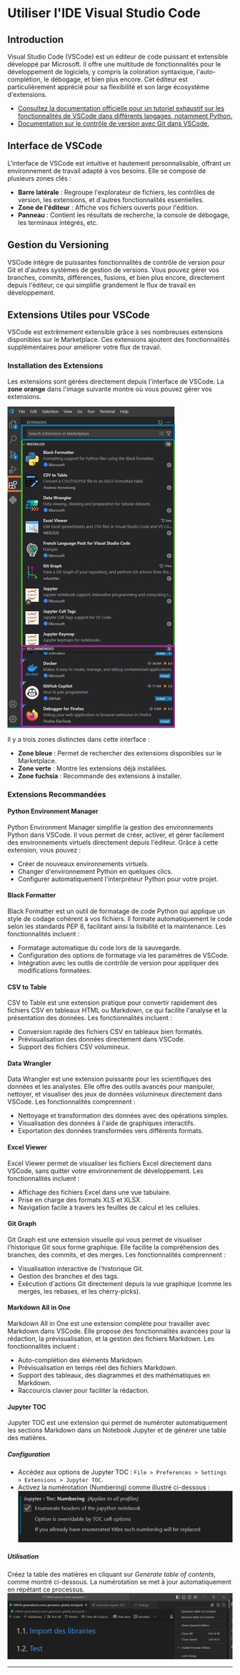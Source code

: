 
# Utiliser l'IDE Visual Studio Code

## Introduction

Visual Studio Code (VSCode) est un éditeur de code puissant et extensible développé par Microsoft. Il offre une multitude de fonctionnalités pour le développement de logiciels, y compris la coloration syntaxique, l'auto-complétion, le débogage, et bien plus encore. Cet éditeur est particulièrement apprécié pour sa flexibilité et son large écosystème d'extensions.

- [Consultez la documentation officielle pour un tutoriel exhaustif sur les fonctionnalités de VSCode dans différents langages, notamment Python.](https://code.visualstudio.com/docs)
- [Documentation sur le contrôle de version avec Git dans VSCode.](https://code.visualstudio.com/docs/sourcecontrol/overview)

## Interface de VSCode

L'interface de VSCode est intuitive et hautement personnalisable, offrant un environnement de travail adapté à vos besoins. Elle se compose de plusieurs zones clés :

- **Barre latérale** : Regroupe l'explorateur de fichiers, les contrôles de version, les extensions, et d'autres fonctionnalités essentielles.
- **Zone de l'éditeur** : Affiche vos fichiers ouverts pour l'édition.
- **Panneau** : Contient les résultats de recherche, la console de débogage, les terminaux intégrés, etc.

## Gestion du Versioning

VSCode intègre de puissantes fonctionnalités de contrôle de version pour Git et d'autres systèmes de gestion de versions. Vous pouvez gérer vos branches, commits, différences, fusions, et bien plus encore, directement depuis l'éditeur, ce qui simplifie grandement le flux de travail en développement.

## Extensions Utiles pour VSCode

VSCode est extrêmement extensible grâce à ses nombreuses extensions disponibles sur le Marketplace. Ces extensions ajoutent des fonctionnalités supplémentaires pour améliorer votre flux de travail.

### Installation des Extensions

Les extensions sont gérées directement depuis l'interface de VSCode. La **zone orange** dans l'image suivante montre où vous pouvez gérer vos extensions.

![image](image/VScode-addons.jpg)

Il y a trois zones distinctes dans cette interface :

- **Zone bleue** : Permet de rechercher des extensions disponibles sur le Marketplace.
- **Zone verte** : Montre les extensions déjà installées.
- **Zone fuchsia** : Recommande des extensions à installer.

### Extensions Recommandées

#### Python Environment Manager

Python Environment Manager simplifie la gestion des environnements Python dans VSCode. Il vous permet de créer, activer, et gérer facilement des environnements virtuels directement depuis l'éditeur. Grâce à cette extension, vous pouvez :

- Créer de nouveaux environnements virtuels.
- Changer d'environnement Python en quelques clics.
- Configurer automatiquement l'interpréteur Python pour votre projet.

#### Black Formatter

Black Formatter est un outil de formatage de code Python qui applique un style de codage cohérent à vos fichiers. Il formate automatiquement le code selon les standards PEP 8, facilitant ainsi la lisibilité et la maintenance. Les fonctionnalités incluent :

- Formatage automatique du code lors de la sauvegarde.
- Configuration des options de formatage via les paramètres de VSCode.
- Intégration avec les outils de contrôle de version pour appliquer des modifications formatées.

#### CSV to Table

CSV to Table est une extension pratique pour convertir rapidement des fichiers CSV en tableaux HTML ou Markdown, ce qui facilite l'analyse et la présentation des données. Les fonctionnalités incluent :

- Conversion rapide des fichiers CSV en tableaux bien formatés.
- Prévisualisation des données directement dans VSCode.
- Support des fichiers CSV volumineux.

#### Data Wrangler

Data Wrangler est une extension puissante pour les scientifiques des données et les analystes. Elle offre des outils avancés pour manipuler, nettoyer, et visualiser des jeux de données volumineux directement dans VSCode. Les fonctionnalités comprennent :

- Nettoyage et transformation des données avec des opérations simples.
- Visualisation des données à l'aide de graphiques interactifs.
- Exportation des données transformées vers différents formats.

#### Excel Viewer

Excel Viewer permet de visualiser les fichiers Excel directement dans VSCode, sans quitter votre environnement de développement. Les fonctionnalités incluent :

- Affichage des fichiers Excel dans une vue tabulaire.
- Prise en charge des formats XLS et XLSX.
- Navigation facile à travers les feuilles de calcul et les cellules.

#### Git Graph

Git Graph est une extension visuelle qui vous permet de visualiser l'historique Git sous forme graphique. Elle facilite la compréhension des branches, des commits, et des merges. Les fonctionnalités comprennent :

- Visualisation interactive de l'historique Git.
- Gestion des branches et des tags.
- Exécution d'actions Git directement depuis la vue graphique (comme les merges, les rebases, et les cherry-picks).

#### Markdown All in One

Markdown All in One est une extension complète pour travailler avec Markdown dans VSCode. Elle propose des fonctionnalités avancées pour la rédaction, la prévisualisation, et la gestion des fichiers Markdown. Les fonctionnalités incluent :

- Auto-complétion des éléments Markdown.
- Prévisualisation en temps réel des fichiers Markdown.
- Support des tableaux, des diagrammes et des mathématiques en Markdown.
- Raccourcis clavier pour faciliter la rédaction.

#### Jupyter TOC

Jupyter TOC est une extension qui permet de numéroter automatiquement les sections Markdown dans un Notebook Jupyter et de générer une table des matières.

##### Configuration

- Accédez aux options de Jupyter TOC : `File > Preferences > Settings > Extensions > Jupyter TOC`.
- Activez la numérotation (Numbering) comme illustré ci-dessous :
![image](image/Jupyter_TOC_config.PNG)

##### Utilisation

Créez la table des matières en cliquant sur *Generate table of contents*, comme montré ci-dessous. La numérotation se met à jour automatiquement en répétant ce processus.
![image](image/Jupyter_TOC_table_of_contents.png)

---

